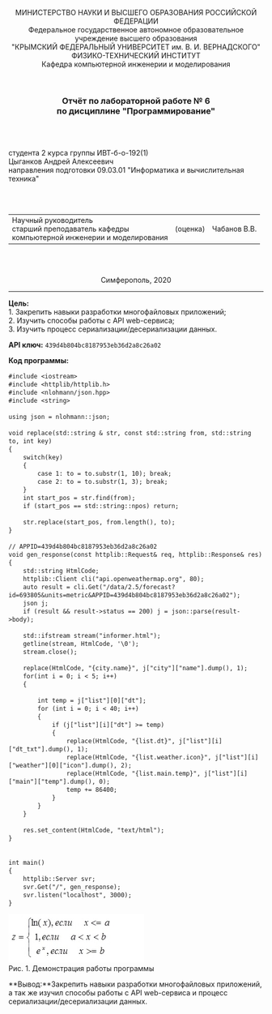 <p align="center">МИНИСТЕРСТВО НАУКИ  И ВЫСШЕГО ОБРАЗОВАНИЯ РОССИЙСКОЙ ФЕДЕРАЦИИ<br>
Федеральное государственное автономное образовательное учреждение высшего образования<br>
"КРЫМСКИЙ ФЕДЕРАЛЬНЫЙ УНИВЕРСИТЕТ им. В. И. ВЕРНАДСКОГО"<br>
ФИЗИКО-ТЕХНИЧЕСКИЙ ИНСТИТУТ<br>
Кафедра компьютерной инженерии и моделирования</p>
<br>
<h3 align="center">Отчёт по лабораторной работе № 6<br> по дисциплине "Программирование"</h3>
<br><br>
<p>студента 2 курса группы ИВТ-б-о-192(1)<br>
Цыганков Андрей Алексеевич<br>
направления подготовки 09.03.01 "Информатика и вычислительная техника"</p>
<br><br>
<table>
<tr><td>Научный руководитель<br> старший преподаватель кафедры<br> компьютерной инженерии и моделирования</td>
<td>(оценка)</td>
<td>Чабанов В.В.</td>
</tr>
</table>
<br><br>
<p align="center">Симферополь, 2020</p>
<hr>

**Цель:**  <br> 1. Закрепить навыки разработки многофайловыx приложений;<br>
2. Изучить способы работы с API web-сервиса;<br>
3. Изучить процесс сериализации/десериализации данных.<br>



**API ключ:** ```439d4b804bc8187953eb36d2a8c26a02```

**Код программы:**
```
#include <iostream>
#include <httplib/httplib.h>
#include <nlohmann/json.hpp>
#include <string>

using json = nlohmann::json;

void replace(std::string & str, const std::string from, std::string  to, int key)
{
	switch(key)
	{
		case 1: to = to.substr(1, 10); break;
		case 2: to = to.substr(1, 3); break;
	}
	int start_pos = str.find(from);
	if (start_pos == std::string::npos) return;

	str.replace(start_pos, from.length(), to);
}

// APPID=439d4b804bc8187953eb36d2a8c26a02
void gen_response(const httplib::Request& req, httplib::Response& res) 
{
	std::string HtmlCode;
	httplib::Client cli("api.openweathermap.org", 80);
	auto result = cli.Get("/data/2.5/forecast?id=693805&units=metric&APPID=439d4b804bc8187953eb36d2a8c26a02");
	json j;
	if (result && result->status == 200) j = json::parse(result->body);

	std::ifstream stream("informer.html");
	getline(stream, HtmlCode, '\0');
	stream.close();

	replace(HtmlCode, "{city.name}", j["city"]["name"].dump(), 1);
	for(int i = 0; i < 5; i++)
	{

		int temp = j["list"][0]["dt"];
		for (int i = 0; i < 40; i++) 
		{
			if (j["list"][i]["dt"] >= temp)
			{
				replace(HtmlCode, "{list.dt}", j["list"][i]["dt_txt"].dump(), 1);
				replace(HtmlCode, "{list.weather.icon}", j["list"][i]["weather"][0]["icon"].dump(), 2);
				replace(HtmlCode, "{list.main.temp}", j["list"][i]["main"]["temp"].dump(), 0);
				temp += 86400;
			}
		}
	}
	
	res.set_content(HtmlCode, "text/html");
}


int main()
{
	httplib::Server svr;                    
	svr.Get("/", gen_response);   
	svr.listen("localhost", 3000);
}
```

![](https://github.com/Kolovrat2405/Laba/blob/master/2/1.jpg)<br/>
Рис. 1. Демонстрация работы программы

**Вывод:**Закрепить навыки разработки многофайловыx приложений, а так же изучил способы работы с API web-сервиса и процесс сериализации/десериализации данных.
